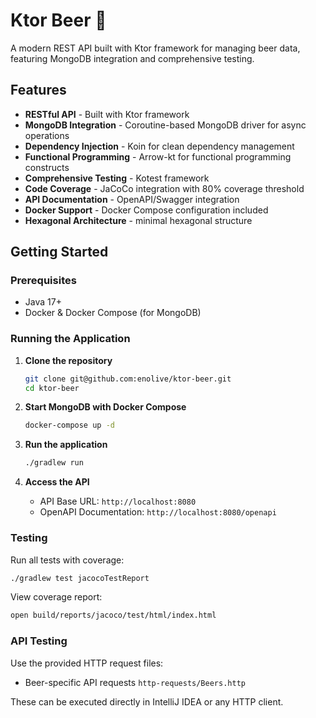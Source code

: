 # Ktor Beer 🍺

A modern REST API built with Ktor framework for managing beer data, featuring MongoDB integration and comprehensive
testing.

## Features

- **RESTful API** - Built with Ktor framework
- **MongoDB Integration** - Coroutine-based MongoDB driver for async operations
- **Dependency Injection** - Koin for clean dependency management
- **Functional Programming** - Arrow-kt for functional programming constructs
- **Comprehensive Testing** - Kotest framework
- **Code Coverage** - JaCoCo integration with 80% coverage threshold
- **API Documentation** - OpenAPI/Swagger integration
- **Docker Support** - Docker Compose configuration included
- **Hexagonal Architecture** - minimal hexagonal structure

## Getting Started

### Prerequisites

- Java 17+
- Docker & Docker Compose (for MongoDB)

### Running the Application

1. **Clone the repository**
   ```bash
   git clone git@github.com:enolive/ktor-beer.git
   cd ktor-beer
   ```

2. **Start MongoDB with Docker Compose**
   ```bash
   docker-compose up -d
   ```

3. **Run the application**
   ```bash
   ./gradlew run
   ```

4. **Access the API**
   - API Base URL: `http://localhost:8080`
   - OpenAPI Documentation: `http://localhost:8080/openapi`

### Testing

Run all tests with coverage:

```bash
./gradlew test jacocoTestReport
```

View coverage report:

```bash
open build/reports/jacoco/test/html/index.html
```

### API Testing

Use the provided HTTP request files:

- Beer-specific API requests `http-requests/Beers.http`

These can be executed directly in IntelliJ IDEA or any HTTP client.
